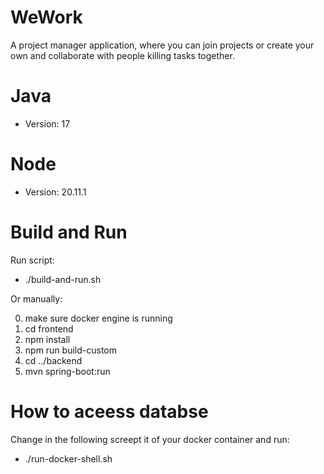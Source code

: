 # WeWork

A project manager application, where you can join projects or create your own and collaborate with people killing tasks together.

# Java

- Version: 17

# Node

- Version: 20.11.1

# Build and Run

Run script:

- ./build-and-run.sh

Or manually:

0. make sure docker engine is running
1. cd frontend
2. npm install
3. npm run build-custom
4. cd ../backend
5. mvn spring-boot:run

# How to aceess databse

Change in the following screept it of your docker container and run:

- ./run-docker-shell.sh
